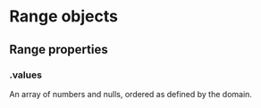 # Range objects

## Range properties

### .values

An array of numbers and nulls, ordered as defined by the domain.

